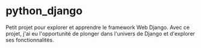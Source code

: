 # python_django
Petit projet pour explorer et apprendre le framework Web Django. Avec ce projet, j'ai eu l'opportunité de plonger dans l'univers de Django et d'explorer ses fonctionnalités.
